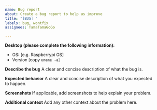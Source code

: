 ```yaml
---
name: Bug report
about: Create a bug report to help us improve
title: "[BUG] "
labels: bug, wontfix
assignees: TamaTamaGoGo

---
```


**Desktop (please complete the following information):**
 - OS: [e.g. Raspberrypi OS]
 - Version [copy `uname -a`]

**Describe the bug**
A clear and concise description of what the bug is.

**Expected behavior**
A clear and concise description of what you expected to happen.

**Screenshots**
If applicable, add screenshots to help explain your problem.

**Additional context**
Add any other context about the problem here.

